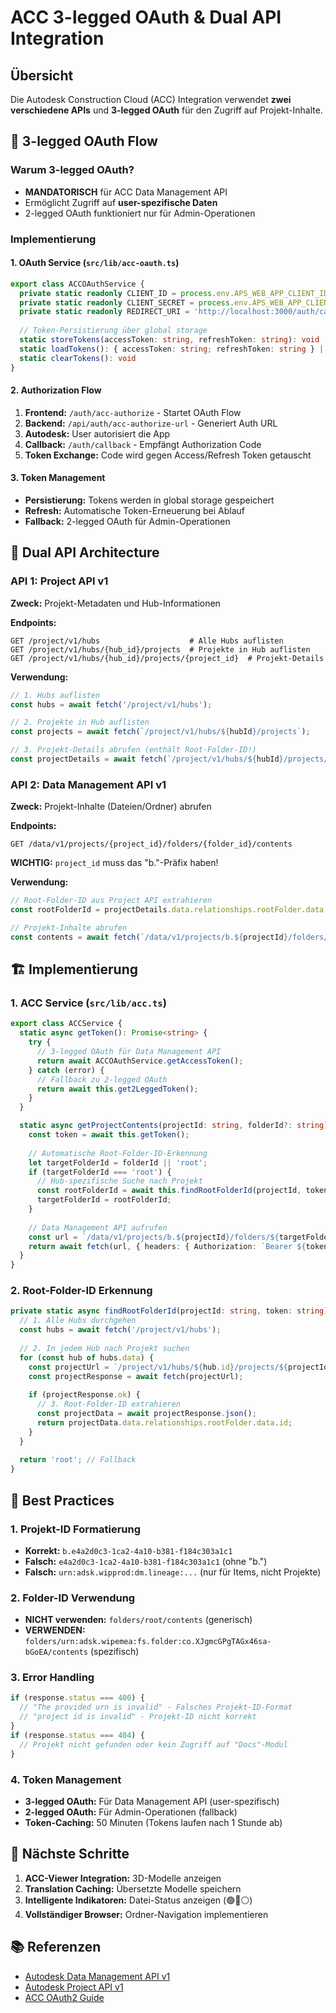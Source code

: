 # ACC 3-legged OAuth & Dual API Integration

## Übersicht

Die Autodesk Construction Cloud (ACC) Integration verwendet **zwei verschiedene APIs** und **3-legged OAuth** für den Zugriff auf Projekt-Inhalte.

## 🔐 3-legged OAuth Flow

### Warum 3-legged OAuth?
- **MANDATORISCH** für ACC Data Management API
- Ermöglicht Zugriff auf **user-spezifische Daten**
- 2-legged OAuth funktioniert nur für Admin-Operationen

### Implementierung

#### 1. OAuth Service (`src/lib/acc-oauth.ts`)
```typescript
export class ACCOAuthService {
  private static readonly CLIENT_ID = process.env.APS_WEB_APP_CLIENT_ID;
  private static readonly CLIENT_SECRET = process.env.APS_WEB_APP_CLIENT_SECRET;
  private static readonly REDIRECT_URI = 'http://localhost:3000/auth/callback';
  
  // Token-Persistierung über global storage
  static storeTokens(accessToken: string, refreshToken: string): void
  static loadTokens(): { accessToken: string; refreshToken: string } | null
  static clearTokens(): void
}
```

#### 2. Authorization Flow
1. **Frontend:** `/auth/acc-authorize` - Startet OAuth Flow
2. **Backend:** `/api/auth/acc-authorize-url` - Generiert Auth URL
3. **Autodesk:** User autorisiert die App
4. **Callback:** `/auth/callback` - Empfängt Authorization Code
5. **Token Exchange:** Code wird gegen Access/Refresh Token getauscht

#### 3. Token Management
- **Persistierung:** Tokens werden in global storage gespeichert
- **Refresh:** Automatische Token-Erneuerung bei Ablauf
- **Fallback:** 2-legged OAuth für Admin-Operationen

## 🔄 Dual API Architecture

### API 1: Project API v1
**Zweck:** Projekt-Metadaten und Hub-Informationen

**Endpoints:**
```
GET /project/v1/hubs                    # Alle Hubs auflisten
GET /project/v1/hubs/{hub_id}/projects  # Projekte in Hub auflisten
GET /project/v1/hubs/{hub_id}/projects/{project_id}  # Projekt-Details
```

**Verwendung:**
```typescript
// 1. Hubs auflisten
const hubs = await fetch('/project/v1/hubs');

// 2. Projekte in Hub auflisten
const projects = await fetch(`/project/v1/hubs/${hubId}/projects`);

// 3. Projekt-Details abrufen (enthält Root-Folder-ID!)
const projectDetails = await fetch(`/project/v1/hubs/${hubId}/projects/${projectId}`);
```

### API 2: Data Management API v1
**Zweck:** Projekt-Inhalte (Dateien/Ordner) abrufen

**Endpoints:**
```
GET /data/v1/projects/{project_id}/folders/{folder_id}/contents
```

**WICHTIG:** `project_id` muss das "b."-Präfix haben!

**Verwendung:**
```typescript
// Root-Folder-ID aus Project API extrahieren
const rootFolderId = projectDetails.data.relationships.rootFolder.data.id;

// Projekt-Inhalte abrufen
const contents = await fetch(`/data/v1/projects/b.${projectId}/folders/${rootFolderId}/contents`);
```

## 🏗️ Implementierung

### 1. ACC Service (`src/lib/acc.ts`)
```typescript
export class ACCService {
  static async getToken(): Promise<string> {
    try {
      // 3-legged OAuth für Data Management API
      return await ACCOAuthService.getAccessToken();
    } catch (error) {
      // Fallback zu 2-legged OAuth
      return await this.get2LeggedToken();
    }
  }

  static async getProjectContents(projectId: string, folderId?: string) {
    const token = await this.getToken();
    
    // Automatische Root-Folder-ID-Erkennung
    let targetFolderId = folderId || 'root';
    if (targetFolderId === 'root') {
      // Hub-spezifische Suche nach Projekt
      const rootFolderId = await this.findRootFolderId(projectId, token);
      targetFolderId = rootFolderId;
    }
    
    // Data Management API aufrufen
    const url = `/data/v1/projects/b.${projectId}/folders/${targetFolderId}/contents`;
    return await fetch(url, { headers: { Authorization: `Bearer ${token}` } });
  }
}
```

### 2. Root-Folder-ID Erkennung
```typescript
private static async findRootFolderId(projectId: string, token: string): Promise<string> {
  // 1. Alle Hubs durchgehen
  const hubs = await fetch('/project/v1/hubs');
  
  // 2. In jedem Hub nach Projekt suchen
  for (const hub of hubs.data) {
    const projectUrl = `/project/v1/hubs/${hub.id}/projects/${projectId}`;
    const projectResponse = await fetch(projectUrl);
    
    if (projectResponse.ok) {
      // 3. Root-Folder-ID extrahieren
      const projectData = await projectResponse.json();
      return projectData.data.relationships.rootFolder.data.id;
    }
  }
  
  return 'root'; // Fallback
}
```

## 🎯 Best Practices

### 1. Projekt-ID Formatierung
- **Korrekt:** `b.e4a2d0c3-1ca2-4a10-b381-f184c303a1c1`
- **Falsch:** `e4a2d0c3-1ca2-4a10-b381-f184c303a1c1` (ohne "b.")
- **Falsch:** `urn:adsk.wipprod:dm.lineage:...` (nur für Items, nicht Projekte)

### 2. Folder-ID Verwendung
- **NICHT verwenden:** `folders/root/contents` (generisch)
- **VERWENDEN:** `folders/urn:adsk.wipemea:fs.folder:co.XJgmcGPgTAGx46sa-bGoEA/contents` (spezifisch)

### 3. Error Handling
```typescript
if (response.status === 400) {
  // "The provided urn is invalid" - Falsches Projekt-ID-Format
  // "project id is invalid" - Projekt-ID nicht korrekt
}
if (response.status === 404) {
  // Projekt nicht gefunden oder kein Zugriff auf "Docs"-Modul
}
```

### 4. Token Management
- **3-legged OAuth:** Für Data Management API (user-spezifisch)
- **2-legged OAuth:** Für Admin-Operationen (fallback)
- **Token-Caching:** 50 Minuten (Tokens laufen nach 1 Stunde ab)

## 🚀 Nächste Schritte

1. **ACC-Viewer Integration:** 3D-Modelle anzeigen
2. **Translation Caching:** Übersetzte Modelle speichern
3. **Intelligente Indikatoren:** Datei-Status anzeigen (🟢🔴⚪)
4. **Vollständiger Browser:** Ordner-Navigation implementieren

## 📚 Referenzen

- [Autodesk Data Management API v1](https://aps.autodesk.com/en/docs/data/v2/reference/http/projects-project_id-folders-folder_id-contents-GET)
- [Autodesk Project API v1](https://aps.autodesk.com/en/docs/project/v1/reference/http/hubs-hub_id-projects-GET)
- [ACC OAuth2 Guide](https://aps.autodesk.com/en/docs/oauth/v2/developers_guide/overview/)

